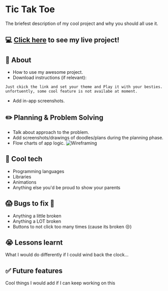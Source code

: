 # Tic Tak Toe

The briefest description of my cool project and why you should all use it.

## :computer: [Click here](https://moghatt.github.io/tic-tak-toe/) to see my live project!

## :page_facing_up: About

- How to use my awesome project.
- Download instructions (if relevant):

```
Just ckick the link and set your theme and Play it with your besties.
unfortuently, some cool feature is not availabe at moment.
```

- Add in-app screenshots.

## :pencil2: Planning & Problem Solving

- Talk about approach to the problem.
- Add screenshots/drawings of doodles/plans during the planning phase.
- Flow charts of app logic.
  ![Wireframing](https://images.unsplash.com/photo-1581291518633-83b4ebd1d83e?ixlib=rb-1.2.1&ixid=MnwxMjA3fDB8MHxwaG90by1wYWdlfHx8fGVufDB8fHx8&auto=format&fit=crop&w=1170&q=80)

## :rocket: Cool tech

- Programming languages
- Libraries
- Animations
- Anything else you'd be proud to show your parents

## :scream: Bugs to fix :poop:

- Anything a little broken
- Anything a LOT broken
- Buttons to not click too many times (cause its broken :unamused:)

## :sob: Lessons learnt

What I would do differently if I could wind back the clock...

## :white_check_mark: Future features

Cool things I would add if I can keep working on this
